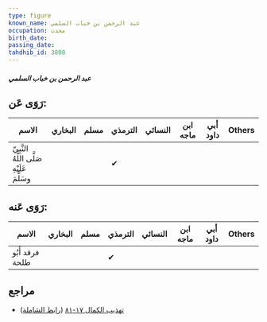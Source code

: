 ```yaml
---
type: figure
known_name: عبد الرحمن بن خباب السلمي
occupation: محدث
birth_date:
passing_date:
tahdhib_id: 3808
---
```

##### عبد الرحمن بن خباب السلمي

## رَوَى عَن:
| الاسم                                      | البخاري | مسلم | الترمذي | النسائي | ابن ماجه | أبي داود | Others |
| ------------------------------------------ | ------- | ---- | ------- | ------- | -------- | -------- | ------ |
| النَّبِيّ صَلَّى اللَّهُ عَلَيْهِ وسَلَّمَ |         |      | ✔       |         |          |          |        |
## رَوَى عَنه:
| الاسم           | البخاري | مسلم | الترمذي | النسائي | ابن ماجه | أبي داود | Others |
| --------------- | ------- | ---- | ------- | ------- | -------- | -------- | ------ |
| فرقد أَبُو طلحة |         |      | ✔       |         |          |          |        |
## مراجع
- [تهذيب الكمال ١٧-٨١](obsidian://open?vault=Tahdhib-al-Kamal&file=Figures/٣٨٠٨-عبد%20الرحمن%20بن%20خباب%20السلمي) ([رابط الشاملة](https://shamela.ws/book/3722/8631))